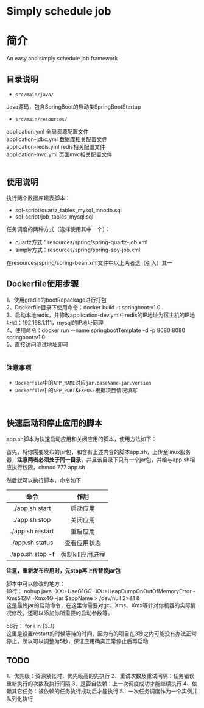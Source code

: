 Simply schedule job
==================

# 简介

An easy and simply schedule job framework
<br/>

## 目录说明

- `src/main/java/`

Java源码，包含SpringBoot的启动类SpringBootStartup

- `src/main/resources/`

application.yml 全局资源配置文件  
application-jdbc.yml 数据库相关配置文件  
application-redis.yml redis相关配置文件  
application-mvc.yml 页面mvc相关配置文件  
<br/>

## 使用说明

执行两个数据库建表脚本：  
- sql-script/quartz_tables_mysql_innodb.sql<br/>
- sql-script/job_tables_mysql.sql<br/>

任务调度的两种方式（选择使用其中一个）：  
- quartz方式：resources/spring/spring-quartz-job.xml<br/>
- simply方式：resources/spring/spring-spy-job.xml<br/>

在resources/spring/spring-bean.xml文件中以上两者选（引入）其一

## Dockerfile使用步骤  
1、使用gradle的bootRepackage进行打包  
2、Dockerfile目录下使用命令：docker build -t springboot:v1.0 .  
3、启动本地redis，并修改application-dev.yml中redis的IP地址为宿主机的IP地址如：192.168.1.111，mysql的IP地址同理  
4、使用命令：docker run --name springbootTemplate -d -p 8080:8080 springboot:v1.0  
5、直接访问测试地址即可  
<br/>

### 注意事项

- `Dockerfile`中的`APP_NAME`对应`jar.baseName-jar.version`
- `Dockerfile`中的`APP_PORT`&`EXPOSE`根据项目情况填写
<br/>

## 快速启动和停止应用的脚本
app.sh脚本为快速启动应用和关闭应用的脚本，使用方法如下：  

首先，将你需要发布的jar包，和含有上述内容的脚本app.sh，上传至linux服务器，**注意两者必须处于同一目录**，并且该目录下只有一个jar包，并给与app.sh相应执行权限，chmod 777 app.sh

然后就可以执行脚本，命令如下

| 命令 | 作用 |
| :-: | :-: |
| ./app.sh start | 启动应用 |
| ./app.sh stop | 关闭应用 |
| ./app.sh restart | 重启应用 |
| ./app.sh status | 查看应用状态 |
| ./app.sh stop -f | 强制kill应用进程  |

**注意，重新发布应用时，先stop再上传替换jar包**

脚本中可以修改的地方：  
19行： nohup java -XX:+UseG1GC -XX:+HeapDumpOnOutOfMemoryError -Xms512M -Xmx4G -jar $appName > /dev/null 2>&1 &  
这是最终jar的启动命令，在这里你需要对gc、Xms、Xmx等针对你机器的实际情况修改，还可以添加你所需要的启动参数等。  

56行： for i in {3..1}  
这里是设置restart的时候等待的时间，因为有的项目在3秒之内可能没有办法正常停止，所以可以调整为5秒，保证应用确实正常停止后再启动  


## TODO
1、优先级：资源紧张时，优先级高的先执行
2、重试次数及重试间隔：任务错误重新执行的次数及执行间隔
3、是否自依赖：上一次调度成功才能继续执行
4、依赖其它任务：被依赖的任务执行成功后才能执行
5、一次任务调度作为一个实例并队列化执行
